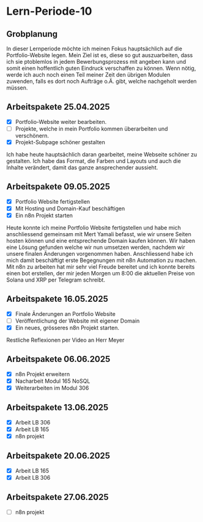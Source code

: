 # Lern-Periode-10

## Grobplanung

In dieser Lernperiode möchte ich meinen Fokus hauptsächlich auf die Portfolio-Website legen. Mein Ziel ist es, diese so gut auszuarbeiten, dass ich sie ptoblemlos in jedem Bewerbungsprozess mit angeben kann und somit einen hoffentlich guten Eindruck verschaffen zu können. Wenn nötig, werde ich auch noch einen Teil meiner Zeit den übrigen Modulen zuwenden, falls es dort noch Aufträge o.Ä. gibt, welche nachgeholt werden müssen.
## Arbeitspakete 25.04.2025

- [x] Portfolio-Website weiter bearbeiten.
- [ ] Projekte, welche in mein Portfolio kommen überarbeiten und verschönern.
- [x] Projekt-Subpage schöner gestalten

Ich habe heute hauptsächlich daran gearbeitet, meine Webseite schöner zu gestalten. Ich habe das Format, die Farben und Layouts und auch die Inhalte verändert, damit das ganze ansprechender aussieht.

## Arbeitspakete 09.05.2025

- [x] Portfolio Website fertigstellen
- [x] Mit Hosting und Domain-Kauf beschäftigen
- [x] Ein n8n Projekt starten

Heute konnte ich meine Portfolio Website fertigstellen und habe mich anschliessend gemeinsam mit Mert Yamali befasst, wie wir unsere Seiten hosten können und eine entsprechende Domain kaufen können. Wir haben eine Lösung gefunden  welche wir nun umsetzen werden, nachdem wir unsere finalen Änderungen vorgenommen haben. Anschliessend habe ich mich damit beschäftigt erste Begegnungen mit n8n Automation zu machen. Mit n8n zu arbeiten hat mir sehr viel Freude bereitet und ich konnte bereits einen bot erstellen, der mir jeden Morgen um 8:00 die aktuellen Preise von Solana und XRP per Telegram schreibt.

## Arbeitspakete 16.05.2025

- [x] Finale Änderungen an Portfolio Website
- [ ] Veröffentlichung der Website mit eigener Domain
- [x] Ein neues, grösseres n8n Projekt starten.

Restliche Reflexionen per Video an Herr Meyer

## Arbeitspakete 06.06.2025

- [x] n8n Projekt erweitern
- [x] Nacharbeit Modul 165 NoSQL
- [x] Weiterarbeiten im Modul 306

## Arbeitspakete 13.06.2025

- [x] Arbeit LB 306
- [x] Arbeit LB 165
- [x] n8n projekt

## Arbeitspakete 20.06.2025

- [x] Arbeit LB 165
- [x] Arbeit LB 306

## Arbeitspakete 27.06.2025
- [ ] n8n projekt


